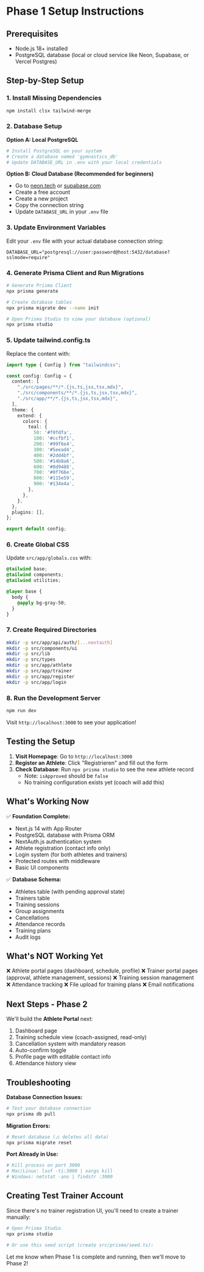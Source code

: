 # Phase 1 Setup Instructions

## Prerequisites
- Node.js 18+ installed
- PostgreSQL database (local or cloud service like Neon, Supabase, or Vercel Postgres)

## Step-by-Step Setup

### 1. Install Missing Dependencies

```bash
npm install clsx tailwind-merge
```

### 2. Database Setup

**Option A: Local PostgreSQL**
```bash
# Install PostgreSQL on your system
# Create a database named 'gymnastics_db'
# Update DATABASE_URL in .env with your local credentials
```

**Option B: Cloud Database (Recommended for beginners)**
- Go to [neon.tech](https://neon.tech) or [supabase.com](https://supabase.com)
- Create a free account
- Create a new project
- Copy the connection string
- Update `DATABASE_URL` in your `.env` file

### 3. Update Environment Variables

Edit your `.env` file with your actual database connection string:

```env
DATABASE_URL="postgresql://user:password@host:5432/database?sslmode=require"
```

### 4. Generate Prisma Client and Run Migrations

```bash
# Generate Prisma Client
npx prisma generate

# Create database tables
npx prisma migrate dev --name init

# Open Prisma Studio to view your database (optional)
npx prisma studio
```

### 5. Update tailwind.config.ts

Replace the content with:

```typescript
import type { Config } from "tailwindcss";

const config: Config = {
  content: [
    "./src/pages/**/*.{js,ts,jsx,tsx,mdx}",
    "./src/components/**/*.{js,ts,jsx,tsx,mdx}",
    "./src/app/**/*.{js,ts,jsx,tsx,mdx}",
  ],
  theme: {
    extend: {
      colors: {
        teal: {
          50: '#f0fdfa',
          100: '#ccfbf1',
          200: '#99f6e4',
          300: '#5eead4',
          400: '#2dd4bf',
          500: '#14b8a6',
          600: '#0d9488',
          700: '#0f766e',
          800: '#115e59',
          900: '#134e4a',
        },
      },
    },
  },
  plugins: [],
};

export default config;
```

### 6. Create Global CSS

Update `src/app/globals.css` with:

```css
@tailwind base;
@tailwind components;
@tailwind utilities;

@layer base {
  body {
    @apply bg-gray-50;
  }
}
```

### 7. Create Required Directories

```bash
mkdir -p src/app/api/auth/[...nextauth]
mkdir -p src/components/ui
mkdir -p src/lib
mkdir -p src/types
mkdir -p src/app/athlete
mkdir -p src/app/trainer
mkdir -p src/app/register
mkdir -p src/app/login
```

### 8. Run the Development Server

```bash
npm run dev
```

Visit `http://localhost:3000` to see your application!

## Testing the Setup

1. **Visit Homepage**: Go to `http://localhost:3000`
2. **Register an Athlete**: Click "Registrieren" and fill out the form
3. **Check Database**: Run `npx prisma studio` to see the new athlete record
   - Note: `isApproved` should be `false`
   - No training configuration exists yet (coach will add this)

## What's Working Now

✅ **Foundation Complete:**
- Next.js 14 with App Router
- PostgreSQL database with Prisma ORM
- NextAuth.js authentication system
- Athlete registration (contact info only)
- Login system (for both athletes and trainers)
- Protected routes with middleware
- Basic UI components

✅ **Database Schema:**
- Athletes table (with pending approval state)
- Trainers table
- Training sessions
- Group assignments
- Cancellations
- Attendance records
- Training plans
- Audit logs

## What's NOT Working Yet

❌ Athlete portal pages (dashboard, schedule, profile)
❌ Trainer portal pages (approval, athlete management, sessions)
❌ Training session management
❌ Attendance tracking
❌ File upload for training plans
❌ Email notifications

## Next Steps - Phase 2

We'll build the **Athlete Portal** next:
1. Dashboard page
2. Training schedule view (coach-assigned, read-only)
3. Cancellation system with mandatory reason
4. Auto-confirm toggle
5. Profile page with editable contact info
6. Attendance history view

## Troubleshooting

**Database Connection Issues:**
```bash
# Test your database connection
npx prisma db pull
```

**Migration Errors:**
```bash
# Reset database (⚠️ deletes all data)
npx prisma migrate reset
```

**Port Already in Use:**
```bash
# Kill process on port 3000
# Mac/Linux: lsof -ti:3000 | xargs kill
# Windows: netstat -ano | findstr :3000
```

## Creating Test Trainer Account

Since there's no trainer registration UI, you'll need to create a trainer manually:

```bash
# Open Prisma Studio
npx prisma studio

# Or use this seed script (create src/prisma/seed.ts):
```

Let me know when Phase 1 is complete and running, then we'll move to Phase 2!